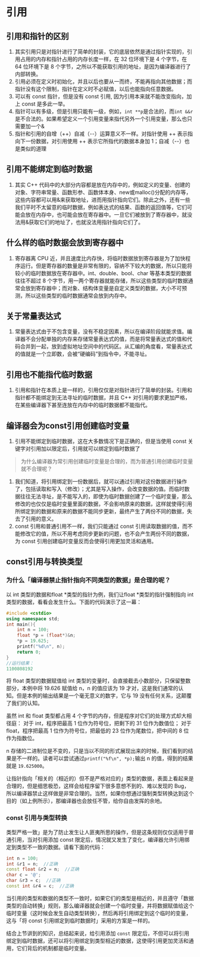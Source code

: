 #  引用

## 引用和指针的区别
1. 其实引用只是对指针进行了简单的封装，它的底层依然是通过指针实现的，引用占用的内存和指针占用的内存长度一样，在 32 位环境下是 4 个字节，在 64 位环境下是 8 个字节，之所以不能获取引用的地址，是因为编译器进行了内部转换。
2. 引用必须在定义时初始化，并且以后也要从一而终，不能再指向其他数据；而指针没有这个限制，指针在定义时不必赋值，以后也能指向任意数据。
3. 可以有 const 指针，但是没有 const 引用, 因为引用本来就不能改变指向，加上 const 是多此一举。
4. 指针可以有多级，但是引用只能有一级，例如，`int **p`是合法的，而`int &&r`是不合法的。如果希望定义一个引用变量来指代另外一个引用变量，那么也只需要加一个&
5. 指针和引用的自增（++）自减（--）运算意义不一样。对指针使用 ++ 表示指向下一份数据，对引用使用 ++ 表示它所指代的数据本身加 1；自减（--）也是类似的道理

## 引用不能绑定到临时数据
1. 其实 C++ 代码中的大部分内容都是放在内存中的，例如定义的变量、创建的对象、字符串常量、函数形参、函数体本身、new或malloc()分配的内存等，这些内容都可以用&来获取地址，进而用指针指向它们。除此之外，还有一些我们平时不太留意的临时数据，例如表达式的结果、函数的返回值等，它们可能会放在内存中，也可能会放在寄存器中。一旦它们被放到了寄存器中，就没法用&获取它们的地址了，也就没法用指针指向它们了。

## 什么样的临时数据会放到寄存器中
1. 寄存器离 CPU 近，并且速度比内存快，将临时数据放到寄存器是为了加快程序运行。但是寄存器的数量是非常有限的，容纳不下较大的数据，所以只能将较小的临时数据放在寄存器中。int、double、bool、char 等基本类型的数据往往不超过 8 个字节，用一两个寄存器就能存储，所以这些类型的临时数据通常会放到寄存器中；而对象、结构体变量是自定义类型的数据，大小不可预测，所以这些类型的临时数据通常会放到内存中。

## 关于常量表达式
1. 常量表达式由于不包含变量，没有不稳定因素，所以在编译阶段就能求值。编译器不会分配单独的内存来存储常量表达式的值，而是将常量表达式的值和代码合并到一起，放到虚拟地址空间中的代码区。从汇编的角度看，常量表达式的值就是一个立即数，会被“硬编码”到指令中，不能寻址。

## 引用也不能指代临时数据
1. 引用和指针在本质上是一样的，引用仅仅是对指针进行了简单的封装。引用和指针都不能绑定到无法寻址的临时数据，并且 C++ 对引用的要求更加严格，在某些编译器下甚至连放在内存中的临时数据都不能指代。

## 编译器会为const引用创建临时变量
1. 引用不能绑定到临时数据，这在大多数情况下是正确的，但是当使用 const 关键字对引用加以限定后，引用就可以绑定到临时数据了
> 为什么编译器为常引用创建临时变量是合理的，而为普通引用创建临时变量就不合理呢？

1. 我们知道，将引用绑定到一份数据后，就可以通过引用对这份数据进行操作了，包括读取和写入（修改）；尤其是写入操作，会改变数据的值。而临时数据往往无法寻址，是不能写入的，即使为临时数据创建了一个临时变量，那么修改的也仅仅是临时变量里面的数据，不会影响原来的数据，这样就使得引用所绑定到的数据和原来的数据不能同步更新，最终产生了两份不同的数据，失去了引用的意义。
2. const 引用和普通引用不一样，我们只能通过 const 引用读取数据的值，而不能修改它的值，所以不用考虑同步更新的问题，也不会产生两份不同的数据，为 const 引用创建临时变量反而会使得引用更加灵活和通用。

## const引用与转换类型
### 为什么「编译器禁止指针指向不同类型的数据」是合理的呢？
以 int 类型的数据和float *类型的指针为例，我们让float *类型的指针强制指向 int 类型的数据，看看会发生什么。下面的代码演示了这一幕：
```c++
#include <cstdio>
using namespace std;
int main(){
    int n = 100;
    float *p = (float*)&n;
    *p = 19.625;
    printf("%d\n", n);
    return 0;
}
//运行结果：
1100808192
```
将 float 类型的数据赋值给 int 类型的变量时，会直接截去小数部分，只保留整数部分，本例中将 19.626 赋值给 n，n 的值应该为 19 才对，这是我们通常的认知。但是本例的输出结果是一个毫无意义的数字，它与 19 没有任何关系，这颠覆了我们的认知。

虽然 int 和 float 类型都占用 4 个字节的内存，但是程序对它们的处理方式却大相径庭：
对于 int，程序把最高 1 位作为符号位，把剩下的 31 位作为数值位；
对于 float，程序把最高 1 位作为符号位，把最低的 23 位作为尾数位，把中间的 8 位作为指数位。

n 存储的二进制位是不变的，只是当以不同的形式展现出来的时候，我们看到的结果是不一样的。读者可以尝试通过`printf("%f\n", *p);`输出 n 的值，得到的结果就是 `19.625000`。

让指针指向「相关的（相近的）但不是严格对应的」类型的数据，表面上看起来是合理的，但是细思极恐，这样会给程序留下很多意想不到的、难以发现的 Bug，所以编译器禁止这样做是非常合理的。当然，如果你想通过强制类型转换达到这个目的（如上例所示），那编译器也会放任不管，给你自由发挥的余地。

### const 引用与类型转换
类型严格一致」是为了防止发生让人匪夷所思的操作，但是这条规则仅仅适用于普通引用，当对引用添加 const 限定后，情况就又发生了变化，编译器允许引用绑定到类型不一致的数据。请看下面的代码：
```c++
int n = 100;
int &r1 = n;  //正确
const float &r2 = n;  //正确
char c = '@';
char &r3 = c;  //正确
const int &r4 = c;  //正确 
```
当引用的类型和数据的类型不一致时，如果它们的类型是相近的，并且遵守「数据类型的自动转换」规则，那么编译器就会创建一个临时变量，并将数据赋值给这个临时变量（这时候会发生自动类型转换），然后再将引用绑定到这个临时的变量，这与「将 const 引用绑定到临时数据时」采用的方案是一样的。

结合上节讲到的知识，总结起来说，给引用添加 `const` 限定后，不但可以将引用绑定到临时数据，还可以将引用绑定到类型相近的数据，这使得引用更加灵活和通用，它们背后的机制都是临时变量。